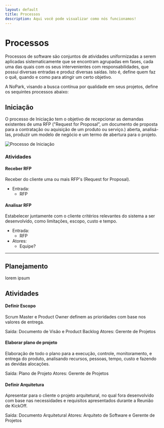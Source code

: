```yaml
---
layout: default
title: Processos
description: Aqui você pode visualizar como nós funcionamos!
---
```


# Processos

Processos de software são conjuntos de atividades uniformizadas a serem aplicadas sistematicamente que se encontram agrupadas em fases, cada uma das quais com os seus intervenientes com responsabilidades, que possui diversas entradas e produz diversas saídas. Isto é, define quem faz o quê, quando e como para atingir um certo objetivo.

A NoPark, visando a busca contínua por qualidade em seus projetos, define os sequintes processos abaixo:


## Iniciação

O processo de Iniciação tem o objetivo de recepcionar as demandas existentes de uma RFP ("Request for Proposal”, um documento de proposta para a contratação ou aquisição de um produto ou serviço.) aberta, analisá-las, produzir um modelo de negócio e um termo de abertura para o projeto.

![Processo de Iniciação](https://beatrizacbs.github.io/nopark/assets/images/iniciacao.svg)

### Atividades

#### Receber RFP

Receber do cliente uma ou mais RFP's (Request for Proposal).

- Entrada: 
  - RFP

#### Analisar RFP

Estabelecer juntamente com o cliente critérios relevantes do sistema a ser desenvolvido, como limitações, escopo, custo e tempo.

- Entrada: 
  - RFP
- Atores: 
  - Equipe?

* * *

## Planejamento

lorem ipsum

## Atividades

#### Definir Escopo

Scrum Master e Product Owner definem as prioridades com base nos valores de entrega.

Saída: Documento de Visão e Product Backlog
Atores: Gerente de Projetos


#### Elaborar plano de projeto

Elaboração de todo o plano para a execução, controle, monitoramento, e entrega do produto, analisando recursos, pessoas, tempo, custo e fazendo as devidas alocações.

Saída: Plano de Projeto
Atores: Gerente de Projetos


#### Definir Arquitetura

Apresentar para o cliente o projeto arquitetural, no qual fora desenvolvido com base nas necessidades e requisitos apresentados durante a Reunião de KickOff.

Saída: Documento Arquitetural
Atores: Arquiteto de Software e Gerente de Projetos


